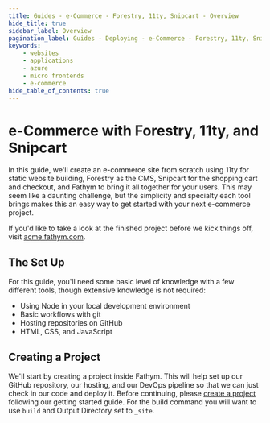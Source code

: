 ```yaml
---
title: Guides - e-Commerce - Forestry, 11ty, Snipcart - Overview
hide_title: true
sidebar_label: Overview
pagination_label: Guides - Deploying - e-Commerce - Forestry, 11ty, Snipcart
keywords:
    - websites
    - applications
    - azure
    - micro frontends
    - e-commerce
hide_table_of_contents: true
---
```


# e-Commerce with Forestry, 11ty, and Snipcart

In this guide, we'll create an e-commerce site from scratch using 11ty for static website building, Forestry as the CMS, Snipcart for the shopping cart and checkout, and Fathym to bring it all together for your users.  This may seem like a daunting challenge, but the simplicity and specialty each tool brings makes this an easy way to get started with your next e-commerce project.

If you'd like to take a look at the finished project before we kick things off, visit [acme.fathym.com](https://acme.fathym.com).  

## The Set Up

For this guide, you'll need some basic level of knowledge with a few different tools, though extensive knowledge is not required:

- Using Node in your local development environment
- Basic workflows with git
- Hosting repositories on GitHub
- HTML, CSS, and JavaScript

## Creating a Project

We'll start by creating a project inside Fathym.  This will help set up our GitHub repository, our hosting, and our DevOps pipeline so that we can just check in our code and deploy it.  Before continuing, please [create a project](../../../../getting-started/create-first-project) following our getting started guide.  For the build command you will want to use `build` and Output Directory set to `_site`.
